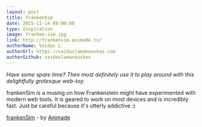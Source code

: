 ```yaml
---
layout: post
title: frankenSim
date: 2015-11-14 08:00:00
type: Inspiration
image: franken-sim.jpg
link: http://frankensim.animade.tv/
authorName: Vaidas L.
authorUrl: https://vaidaslamanauskas.com
authorGithub: vaidaslamanauskas
---
```


_Have some spare time? Then most definitely use it to play around with this delightfully grotesque web-toy._

frankenSim is a musing on how Frankenstein might have experimented with modern web tools. It is geared to work on most devices and is incredibly fast. Just be careful because it's utterly addictive :)

[frankenSim](http://frankensim.animade.tv/) - by [Animade](http://animade.tv/)
